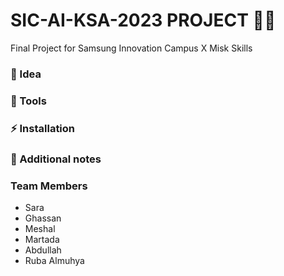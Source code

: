<!-- markdownlint-disable MD024-->
# **SIC-AI-KSA-2023 PROJECT** 📜📝

 Final Project for Samsung Innovation Campus X Misk Skills

### 🤔 Idea 


### 📝 Tools

### ⚡ Installation

### 📝 Additional notes

### Team Members
- Sara
- Ghassan
- Meshal
- Martada
- Abdullah
- Ruba Almuhya

